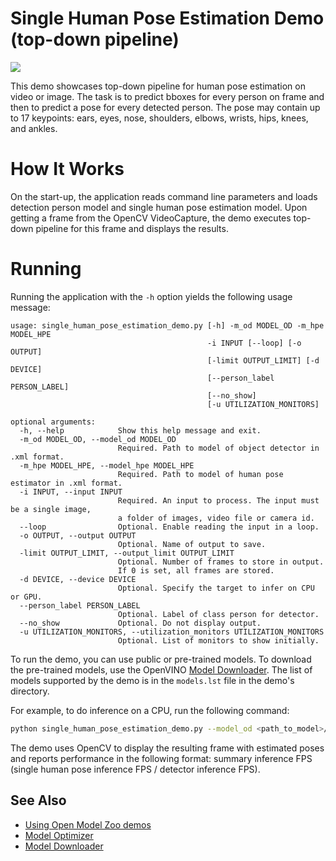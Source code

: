 # Single Human Pose Estimation Demo (top-down pipeline)

![](./single_human_pose_estimation.gif)

This demo showcases top-down pipeline for human pose estimation on video or image. The task is to predict bboxes for every person on frame and then to predict a pose for every detected person. The pose may contain up to 17 keypoints: ears, eyes, nose, shoulders, elbows, wrists, hips, knees, and ankles.

# How It Works

On the start-up, the application reads command line parameters and loads detection person model and single human pose estimation model. Upon getting a frame from the OpenCV VideoCapture, the demo executes top-down pipeline for this frame and displays the results.

# Running

Running the application with the `-h` option yields the following usage message:
```
usage: single_human_pose_estimation_demo.py [-h] -m_od MODEL_OD -m_hpe MODEL_HPE
                                            -i INPUT [--loop] [-o OUTPUT]
                                            [-limit OUTPUT_LIMIT] [-d DEVICE]
                                            [--person_label PERSON_LABEL]
                                            [--no_show]
                                            [-u UTILIZATION_MONITORS]

optional arguments:
  -h, --help            Show this help message and exit.
  -m_od MODEL_OD, --model_od MODEL_OD
                        Required. Path to model of object detector in .xml format.
  -m_hpe MODEL_HPE, --model_hpe MODEL_HPE
                        Required. Path to model of human pose estimator in .xml format.
  -i INPUT, --input INPUT
                        Required. An input to process. The input must be a single image,
                        a folder of images, video file or camera id.
  --loop                Optional. Enable reading the input in a loop.
  -o OUTPUT, --output OUTPUT
                        Optional. Name of output to save.
  -limit OUTPUT_LIMIT, --output_limit OUTPUT_LIMIT
                        Optional. Number of frames to store in output.
                        If 0 is set, all frames are stored.
  -d DEVICE, --device DEVICE
                        Optional. Specify the target to infer on CPU or GPU.
  --person_label PERSON_LABEL
                        Optional. Label of class person for detector.
  --no_show             Optional. Do not display output.
  -u UTILIZATION_MONITORS, --utilization_monitors UTILIZATION_MONITORS
                        Optional. List of monitors to show initially.
```
To run the demo, you can use public or pre-trained models. To download the pre-trained models, use the OpenVINO [Model Downloader](../../../tools/downloader/README.md). The list of models supported by the demo is in the `models.lst` file in the demo's directory.

For example, to do inference on a CPU, run the following command:

```sh
python single_human_pose_estimation_demo.py --model_od <path_to_model>/mobilenet-ssd.xml --model_hpe <path_to_model>/single-human-pose-estimation-0001.xml --input <path_to_video>/back-passengers.avi
```

The demo uses OpenCV to display the resulting frame with estimated poses and reports performance in the following format: summary inference FPS (single human pose inference FPS / detector inference FPS).

## See Also
* [Using Open Model Zoo demos](../../README.md)
* [Model Optimizer](https://docs.openvinotoolkit.org/latest/_docs_MO_DG_Deep_Learning_Model_Optimizer_DevGuide.html)
* [Model Downloader](../../../tools/downloader/README.md)
